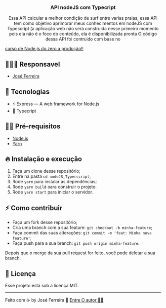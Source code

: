 
<h3 align="center">
API nodeJS com Typecript
</h3>

<p align="center"> Essa API calcular a melhor condição de surf entre varias praias, essa API tem como objetivo aprimorar meus conhecimentos em nodeJS com Typescript (a aplicação web não será construida nesse primeiro momento pois ela não é o foco do conteúdo, ela é disponibilizada pronta O código dessa API foi contruido com base no 

[curso de Node.js do zero a produção!!](https://www.youtube.com/watch?v=W2ld5xRS3cY&list=PLz_YTBuxtxt6_Zf1h-qzNsvVt46H8ziKh&index=1&ab_channel=WaldemarNeto-DevLab)</p>

## 👨🏼‍💻 Responsavel

- [José Ferreira](https://github.com/joseferreira01/)

## 🚀 Tecnologias

- ⚡ Express — A web framework for Node.js
- 🔨 Typecript

## ✋🏻 Pré-requisitos

- [Node.js](https://nodejs.org/en/)
- [Yarn](https://yarnpkg.com/pt-BR/docs/install)

## 🔥 Instalação e execução

1. Faça um clone desse repositório;
2. Entre na pasta `cd nodeJS_Typecscript`;
3. Rode `yarn` para instalar as dependências;
4. Rode `yarn build` oara construir o projeto.
5. Rode `yarn start` para iniciar o servidor.

## ⚡️ Como contribuir

- Faça um fork desse repositório;
- Cria uma branch com a sua feature: `git checkout -b minha-feature`;
- Faça commit das suas alterações: `git commit -m 'feat: Minha nova feature'`;
- Faça push para a sua branch: `git push origin minha-feature`.

Depois que o merge da sua pull request for feito, você pode deletar a sua branch.

## 📝 Licença

Esse projeto está sob a licença MIT.

---

Feito com ☕ by José Ferreira 👋 [Entre O autor 🙋‍♂](https://github.com/joseferreira01/)
